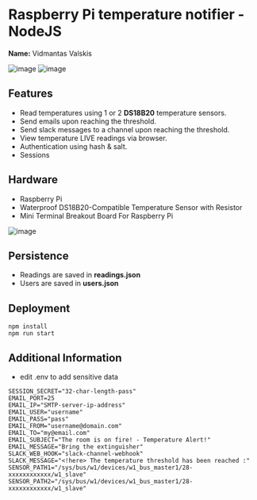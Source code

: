 # Raspberry Pi temperature notifier - NodeJS

**Name:** Vidmantas Valskis

![image](https://github.com/Bullzai/rpi-temp-js/assets/29129335/7e8da76e-c10d-404c-8d5e-2fd121caa7cf)
![image](https://github.com/Bullzai/rpi-temp-js/assets/29129335/8c5f2e55-fb34-4a9f-817f-f8cd6cbafd05)

## Features

+ Read temperatures using 1 or 2 **DS18B20** temperature sensors.
+ Send emails upon reaching the threshold.
+ Send slack messages to a channel upon reaching the threshold.
+ View temperature LIVE readings via browser.
+ Authentication using hash & salt.
+ Sessions

## Hardware
- Raspberry Pi
- Waterproof DS18B20-Compatible Temperature Sensor with Resistor 
- Mini Terminal Breakout Board For Raspberry Pi
  
![image](https://github.com/Bullzai/rpi-temp-js/assets/29129335/65a59f73-b051-455f-ac79-474b3c5d34a7)


## Persistence

- Readings are saved in **readings.json**
- Users are saved in **users.json**

## Deployment

```
npm install
npm run start
```

## Additional Information

- edit .env to add sensitive data
```
SESSION_SECRET="32-char-length-pass"
EMAIL_PORT=25
EMAIL_IP="SMTP-server-ip-address"
EMAIL_USER="username"
EMAIL_PASS="pass"
EMAIL_FROM="username@domain.com"
EMAIL_TO="my@email.com"
EMAIL_SUBJECT="The room is on fire! - Temperature Alert!"
EMAIL_MESSAGE="Bring the extinguisher"
SLACK_WEB_HOOK="slack-channel-webhook"
SLACK_MESSAGE="<!here> The temperature threshold has been reached :"
SENSOR_PATH1="/sys/bus/w1/devices/w1_bus_master1/28-xxxxxxxxxxxx/w1_slave"
SENSOR_PATH2="/sys/bus/w1/devices/w1_bus_master1/28-xxxxxxxxxxxx/w1_slave"
```
